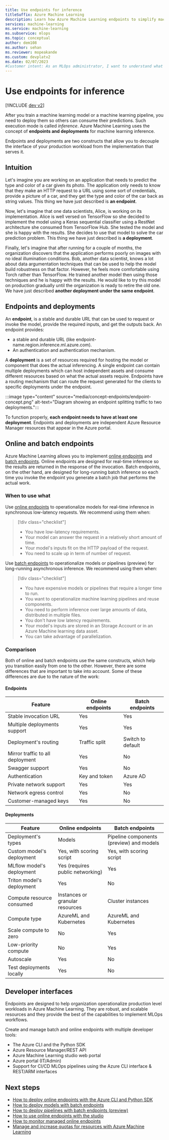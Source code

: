 ```yaml
---
title: Use endpoints for inference
titleSuffix: Azure Machine Learning
description: Learn how Azure Machine Learning endpoints to simplify machine learning deployments.
services: machine-learning
ms.service: machine-learning
ms.subservice: mlops
ms.topic: conceptual
author: dem108
ms.author: sehan
ms.reviewer: mopeakande
ms.custom: devplatv2
ms.date: 02/07/2023
#Customer intent: As an MLOps administrator, I want to understand what a managed endpoint is and why I need it.
---
```


# Use endpoints for inference

[!INCLUDE [dev v2](../../includes/machine-learning-dev-v2.md)]

After you train a machine learning model or a machine learning pipeline, you need to deploy them so others can consume their predictions. Such execution mode is called *inference*. Azure Machine Learning uses the concept of __endpoints and deployments__ for machine learning inference.

Endpoints and deployments are two constructs that allow you to decouple the interface of your production workload from the implementation that serves it. 

## Intuition

Let's imagine you are working on an application that needs to predict the type and color of a car given its photo. The application only needs to know that they make an HTTP request to a URL using some sort of credentials, provide a picture of a car, and they get the type and color of the car back as string values. This thing we have just described is __an endpoint__.

Now, let's imagine that one data scientists, Alice, is working on its implementation. Alice is  well versed on TensorFlow so she decided to implement the model using a Keras sequential classifier using a RestNet architecture she consumed from TensorFlow Hub. She tested the model and she is happy with the results. She decides to use that model to solve the car prediction problem. This thing we have just described is __a deployment__.

Finally, let's imagine that after running for a couple of months, the organization discovers that the application performs poorly on images with no ideal illumination conditions. Bob, another data scientist, knows a lot about data argumentation techniques that can be used to help the model build robustness on that factor. However, he feels more comfortable using Torch rather than TensorFlow. He trained another model then using those techniques and he is happy with the results. He would like to try this model on production gradually until the organization is ready to retire the old one. We have just described __another deployment under the same endpoint__.

## Endpoints and deployments

An **endpoint**, is a stable and durable URL that can be used to request or invoke the model, provide the required inputs, and get the outputs back. An endpoint provides:

- a stable and durable URL (like endpoint-name.region.inference.ml.azure.com).
- An authentication and authentication mechanism.

A **deployment** is a set of resources required for hosting the model or component that does the actual inferencing. A single endpoint can contain multiple deployments which can host independent assets and consume different resources based on what the actual assets require. Endpoints have a routing mechanism that can route the request generated for the clients to specific deployments under the endpoint.

:::image type="content" source="media/concept-endpoints/endpoint-concept.png" alt-text="Diagram showing an endpoint splitting traffic to two deployments.":::

To function properly, __each endpoint needs to have at least one deployment__. Endpoints and deployments are independent Azure Resource Manager resources that appear in the Azure portal.

## Online and batch endpoints

Azure Machine Learning allows you to implement [online endpoints](concept-endpoints-online.md) and [batch endpoints](concept-endpoints-batch.md). Online endpoints are designed for real-time inference so the results are returned in the response of the invocation. Batch endpoints, on the other hand, are designed for long-running batch inference so each time you invoke the endpoint you generate a batch job that performs the actual work.

### When to use what

Use [online endpoints](concept-endpoints-online.md) to operationalize models for real-time inference in synchronous low-latency requests. We recommend using them when:

> [!div class="checklist"]
> * You have low-latency requirements.
> * Your model can answer the request in a relatively short amount of time.
> * Your model's inputs fit on the HTTP payload of the request.
> * You need to scale up in term of number of request.

Use [batch endpoints](concept-endpoints-batch.md) to operationalize models or pipelines (preview) for long-running asynchronous inference. We recommend using them when:

> [!div class="checklist"]
> * You have expensive models or pipelines that require a longer time to run.
> * You want to operationalize machine learning pipelines and reuse components.
> * You need to perform inference over large amounts of data, distributed in multiple files.
> * You don't have low latency requirements.
> * Your model's inputs are stored in an Storage Account or in an Azure Machine learning data asset.
> * You can take advantage of parallelization.

### Comparison

Both of online and batch endpoints use the same constructs, which help you transition easily from one to the other. However, there are some differences that are important to take into account. Some of these differences are due to the nature of the work:

#### Endpoints

| Feature                          | Online endpoints                 | Batch endpoints                |
|----------------------------------|----------------------------------|--------------------------------|
| Stable invocation URL            | Yes                              | Yes                            |
| Multiple deployments support     | Yes                              | Yes                            |
| Deployment's routing             | Traffic split                    | Switch to default              |
| Mirror traffic to all deployment | Yes                              | No                             |
| Swagger support                  | Yes                              | No                             |
| Authentication                   | Key and token                    | Azure AD                       |
| Private network support          | Yes                              | Yes                            |
| Network egress control           | Yes                              | No                             |
| Customer-managed keys            | Yes                              | No                             |

#### Deployments

| Feature                   | Online endpoints                 | Batch endpoints                          |
|---------------------------|----------------------------------|------------------------------------------|
| Deployment's types        | Models                           | Pipeline components (preview) and models |
| Custom model's deployment | Yes, with scoring script         | Yes, with scoring script                 |
| MLflow model's deployment | Yes (requires public networking) | Yes                                      |
| Triton model's deployment | Yes                              | No                                       |
| Compute resource consumed | Instances or granular resources  | Cluster instances                        |
| Compute type              | AzureML and Kubernetes           | AzureML and Kubernetes                   |
| Scale compute to zero     | No                               | Yes                                      |
| Low-priority compute      | No                               | Yes                                      |
| Autoscale                 | Yes                              | No                                       |
| Test deployments locally  | Yes                              | No                                       |


## Developer interfaces

Endpoints are designed to help organization operationalize production level workloads in Azure Machine Learning. They are robust, and scalable resources and they provide the best of the capabilities to implement MLOps workflows. 

Create and manage batch and online endpoints with multiple developer tools:

- The Azure CLI and the Python SDK
- Azure Resource Manager/REST API
- Azure Machine Learning studio web portal
- Azure portal (IT/Admin)
- Support for CI/CD MLOps pipelines using the Azure CLI interface & REST/ARM interfaces


## Next steps

- [How to deploy online endpoints with the Azure CLI and Python SDK](how-to-deploy-online-endpoints.md)
- [How to deploy models with batch endpoints](how-to-use-batch-model-deployments.md)
- [How to deploy pipelines with batch endpoints (preview)](how-to-use-batch-pipeline-deployments.md)
- [How to use online endpoints with the studio](how-to-use-managed-online-endpoint-studio.md)
- [How to monitor managed online endpoints](how-to-monitor-online-endpoints.md)
- [Manage and increase quotas for resources with Azure Machine Learning](how-to-manage-quotas.md#azure-machine-learning-managed-online-endpoints)
